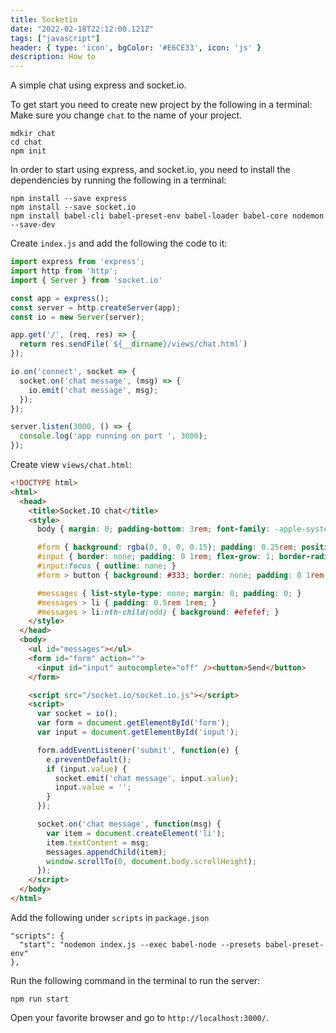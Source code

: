 ```yaml
---
title: Socketio
date: "2022-02-18T22:12:00.121Z"
tags: ["javascript"]
header: { type: 'icon', bgColor: '#E6CE33', icon: 'js' }
description: How to 
---
```


A simple chat using express and socket.io.

To get start you need to create new project by the following in a terminal:
Make sure you change `chat` to the name of your project.
```
mdkir chat
cd chat
npm init
```

In order to start using express, and socket.io, you need to install the dependencies by running the following in a terminal:

```
npm install --save express
npm install --save socket.io
npm install babel-cli babel-preset-env babel-loader babel-core nodemon --save-dev
```

Create `index.js` and add the following the code to it:
```javascript
import express from 'express';
import http from 'http';
import { Server } from 'socket.io'

const app = express();
const server = http.createServer(app);
const io = new Server(server);

app.get('/', (req, res) => {
  return res.sendFile(`${__dirname}/views/chat.html`)
});

io.on('connect', socket => {
  socket.on('chat message', (msg) => {
    io.emit('chat message', msg);
  });
});

server.listen(3000, () => {
  console.log('app running on port ', 3000);	
});

```

Create view `views/chat.html`:
```html
<!DOCTYPE html>
<html>
  <head>
    <title>Socket.IO chat</title>
    <style>
      body { margin: 0; padding-bottom: 3rem; font-family: -apple-system, BlinkMacSystemFont, "Segoe UI", Roboto, Helvetica, Arial, sans-serif; }

      #form { background: rgba(0, 0, 0, 0.15); padding: 0.25rem; position: fixed; bottom: 0; left: 0; right: 0; display: flex; height: 3rem; box-sizing: border-box; backdrop-filter: blur(10px); }
      #input { border: none; padding: 0 1rem; flex-grow: 1; border-radius: 2rem; margin: 0.25rem; }
      #input:focus { outline: none; }
      #form > button { background: #333; border: none; padding: 0 1rem; margin: 0.25rem; border-radius: 3px; outline: none; color: #fff; }

      #messages { list-style-type: none; margin: 0; padding: 0; }
      #messages > li { padding: 0.5rem 1rem; }
      #messages > li:nth-child(odd) { background: #efefef; }
    </style>
  </head>
  <body>
    <ul id="messages"></ul>
    <form id="form" action="">
      <input id="input" autocomplete="off" /><button>Send</button>
    </form>

    <script src="/socket.io/socket.io.js"></script>
    <script>
      var socket = io();
      var form = document.getElementById('form');
      var input = document.getElementById('input');

      form.addEventListener('submit', function(e) {
        e.preventDefault();
        if (input.value) {
          socket.emit('chat message', input.value);
          input.value = '';
        }
      });

      socket.on('chat message', function(msg) {
        var item = document.createElement('li');
        item.textContent = msg;
        messages.appendChild(item);
        window.scrollTo(0, document.body.scrollHeight);
      });
    </script>
  </body>
</html>

```

Add the following under `scripts` in `package.json`
```
"scripts": {
  "start": "nodemon index.js --exec babel-node --presets babel-preset-env"
},
```

Run the following command in the terminal to run the server:
```
npm run start
```

Open your favorite browser and go to `http://localhost:3000/`.